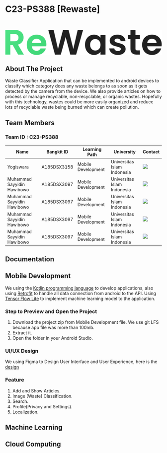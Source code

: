 # C23-PS388 [Rewaste]
<br>
<p align="center">
  <img src="https://raw.githubusercontent.com/elokwashi/Rewaste-Capstone/7acbcb4958246015948b1abaa26c3357aebfbf5b/ReWaste.png" >
</p>

## About The Project
Waste Classifier Application that can be implemented to android devices  to classify which category does any waste belongs to as soon as it gets detected by the camera from the device. We also provide articles on how to process or manage recyclable, non-recyclable, or organic wastes. Hopefully with this technology, wastes could be more easily organized and reduce lots of recyclable waste being burned which can create pollution.

## Team Members

### Team ID : C23-PS388

| Name                           | Bangkit ID  | Learning Path      | University                          | Contact                                                                                                                                                                                       |
| ------------------------------ | ----------- | ------------------ |  ---------------------------------- |-----------------------------------------------------------------------------------------------------------------------------------------------------------------------------------------------|
| Yogiswara                      | A185DSX3158 | Mobile Development | Universitas Islam Indonesia         | <a href="https://www.linkedin.com/in/yogi-swara/"><img src="https://img.shields.io/badge/LinkedIn-0077B5?style=for-the-badge&logo=linkedin&logoColor=white" /></a>                            |
| Muhammad Sayyidin Hawibowo     | A185DSX3097 | Mobile Development | Universitas Islam Indonesia         | <a href="https://www.linkedin.com/in/msayyidinh/"><img src="https://img.shields.io/badge/LinkedIn-0077B5?style=for-the-badge&logo=linkedin&logoColor=white" /></a>                            |
| Muhammad Sayyidin Hawibowo     | A185DSX3097 | Mobile Development | Universitas Islam Indonesia         | <a href="https://www.linkedin.com/in/msayyidinh/"><img src="https://img.shields.io/badge/LinkedIn-0077B5?style=for-the-badge&logo=linkedin&logoColor=white" /></a>                            |
| Muhammad Sayyidin Hawibowo     | A185DSX3097 | Mobile Development | Universitas Islam Indonesia         | <a href="https://www.linkedin.com/in/msayyidinh/"><img src="https://img.shields.io/badge/LinkedIn-0077B5?style=for-the-badge&logo=linkedin&logoColor=white" /></a>                            |
| Muhammad Sayyidin Hawibowo     | A185DSX3097 | Mobile Development | Universitas Islam Indonesia         | <a href="https://www.linkedin.com/in/msayyidinh/"><img src="https://img.shields.io/badge/LinkedIn-0077B5?style=for-the-badge&logo=linkedin&logoColor=white" /></a>                            |

## Documentation
## Mobile Development
We using the [Kotlin programming language](https://kotlinlang.org/) to develop applications, also using [Retrofit](https://square.github.io/retrofit/) to handle all data connection from android to the API. Using [Tensor Flow Lite](https://www.tensorflow.org/lite) to implement machine learning model to the application.
### Step to Preview and Open the Project
1. Download the project zip from Mobile Development file. We use git LFS because app file was more than 100mb.
2. Extract it.
3. Open the folder in your Android Studio.
### UI/UX Design
We using Figma to Design User Interface and User Experience, here is the  [design](https://www.figma.com/file/fcVDZYTG1qBFnEQudKMSxl/Rewaste?type=design&node-id=4%3A3&t=mfF54O2BwmQ6xD5q-1)
### Feature 
1. Add and Show Articles.
2. Image (Waste) Classification.
3. Search.
4. Profile(Privacy and Settings).
5. Localization.
## Machine Learning

## Cloud Computing
